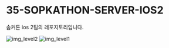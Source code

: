 # 35-SOPKATHON-SERVER-IOS2
솝커톤 ios 2팀의 레포지토리입니다.


![img_level2](https://github.com/user-attachments/assets/885c4f3b-7289-42c1-bce0-f915461eaf24)
![img_level1](https://github.com/user-attachments/assets/54f58bc8-243c-4270-8dc1-3439867fd5c0)
